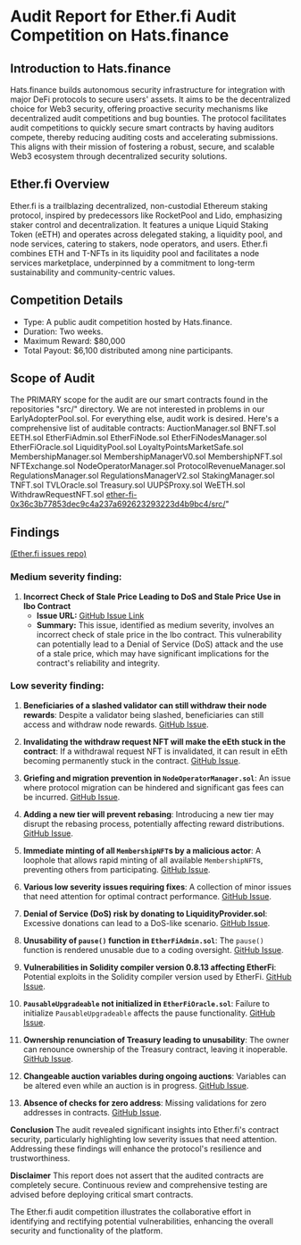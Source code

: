 # **Audit Report for Ether.fi Audit Competition on Hats.finance**

## **Introduction to Hats.finance**
Hats.finance builds autonomous security infrastructure for integration with major DeFi protocols to secure users' assets. It aims to be the decentralized choice for Web3 security, offering proactive security mechanisms like decentralized audit competitions and bug bounties. The protocol facilitates audit competitions to quickly secure smart contracts by having auditors compete, thereby reducing auditing costs and accelerating submissions. This aligns with their mission of fostering a robust, secure, and scalable Web3 ecosystem through decentralized security solutions​.

## **Ether.fi Overview**
Ether.fi is a trailblazing decentralized, non-custodial Ethereum staking protocol, inspired by predecessors like RocketPool and Lido, emphasizing staker control and decentralization. It features a unique Liquid Staking Token (eETH) and operates across delegated staking, a liquidity pool, and node services, catering to stakers, node operators, and users. Ether.fi combines ETH and T-NFTs in its liquidity pool and facilitates a node services marketplace, underpinned by a commitment to long-term sustainability and community-centric values.

## **Competition Details**
- Type: A public audit competition hosted by Hats.finance.
- Duration: Two weeks.
- Maximum Reward: $80,000
- Total Payout: $6,100 distributed among nine participants.

## **Scope of Audit**
The PRIMARY scope for the audit are our smart contracts found in the repositories "src/" directory. We are not interested in problems in our EarlyAdopterPool.sol. For everything else, audit work is desired. Here's a comprehensive list of auditable contracts:
AuctionManager.sol BNFT.sol EETH.sol EtherFiAdmin.sol EtherFiNode.sol EtherFiNodesManager.sol EtherFiOracle.sol LiquidityPool.sol LoyaltyPointsMarketSafe.sol MembershipManager.sol MembershipManagerV0.sol MembershipNFT.sol NFTExchange.sol NodeOperatorManager.sol ProtocolRevenueManager.sol RegulationsManager.sol RegulationsManagerV2.sol StakingManager.sol TNFT.sol TVLOracle.sol Treasury.sol UUPSProxy.sol WeETH.sol WithdrawRequestNFT.sol
[ether-fi-0x36c3b77853dec9c4a237a692623293223d4b9bc4/src/](https://github.com/hats-finance/ether-fi-0x36c3b77853dec9c4a237a692623293223d4b9bc4/tree/180c708dc7cb3214d68ea9726f1999f67c3551c9/src)" 

## **Findings**
[(Ether.fi issues repo)](https://github.com/hats-finance/ether-fi-0x36c3b77853dec9c4a237a692623293223d4b9bc4/issues)

### **Medium severity finding:**

1. **Incorrect Check of Stale Price Leading to DoS and Stale Price Use in Ibo Contract**
   - **Issue URL:** [GitHub Issue Link](https://github.com/hats-finance/ether-fi-0x36c3b77853dec9c4a237a692623293223d4b9bc4/issues/14)
   - **Summary:** This issue, identified as medium severity, involves an incorrect check of stale price in the Ibo contract. This vulnerability can potentially lead to a Denial of Service (DoS) attack and the use of a stale price, which may have significant implications for the contract's reliability and integrity.

### **Low severity finding:**

1. **Beneficiaries of a slashed validator can still withdraw their node rewards**: Despite a validator being slashed, beneficiaries can still access and withdraw node rewards. [GitHub Issue](https://github.com/hats-finance/ether-fi-0x36c3b77853dec9c4a237a692623293223d4b9bc4/issues/53).

2. **Invalidating the withdraw request NFT will make the eEth stuck in the contract**: If a withdrawal request NFT is invalidated, it can result in eEth becoming permanently stuck in the contract. [GitHub Issue](https://github.com/hats-finance/ether-fi-0x36c3b77853dec9c4a237a692623293223d4b9bc4/issues/49).

3. **Griefing and migration prevention in `NodeOperatorManager.sol`**: An issue where protocol migration can be hindered and significant gas fees can be incurred. [GitHub Issue](https://github.com/hats-finance/ether-fi-0x36c3b77853dec9c4a237a692623293223d4b9bc4/issues/42).

4. **Adding a new tier will prevent rebasing**: Introducing a new tier may disrupt the rebasing process, potentially affecting reward distributions. [GitHub Issue](https://github.com/hats-finance/ether-fi-0x36c3b77853dec9c4a237a692623293223d4b9bc4/issues/40).

5. **Immediate minting of all `MembershipNFT`s by a malicious actor**: A loophole that allows rapid minting of all available `MembershipNFT`s, preventing others from participating. [GitHub Issue](https://github.com/hats-finance/ether-fi-0x36c3b77853dec9c4a237a692623293223d4b9bc4/issues/39).

6. **Various low severity issues requiring fixes**: A collection of minor issues that need attention for optimal contract performance. [GitHub Issue](https://github.com/hats-finance/ether-fi-0x36c3b77853dec9c4a237a692623293223d4b9bc4/issues/38).

7. **Denial of Service (DoS) risk by donating to LiquidityProvider.sol**: Excessive donations can lead to a DoS-like scenario. [GitHub Issue](https://github.com/hats-finance/ether-fi-0x36c3b77853dec9c4a237a692623293223d4b9bc4/issues/35).

8. **Unusability of `pause()` function in `EtherFiAdmin.sol`**: The `pause()` function is rendered unusable due to a coding oversight. [GitHub Issue](https://github.com/hats-finance/ether-fi-0x36c3b77853dec9c4a237a692623293223d4b9bc4/issues/31).

9. **Vulnerabilities in Solidity compiler version 0.8.13 affecting EtherFi**: Potential exploits in the Solidity compiler version used by EtherFi. [GitHub Issue](https://github.com/hats-finance/ether-fi-0x36c3b77853dec9c4a237a692623293223d4b9bc4/issues/26).

10. **`PausableUpgradeable` not initialized in `EtherFiOracle.sol`**: Failure to initialize `PausableUpgradeable` affects the pause functionality. [GitHub Issue](https://github.com/hats-finance/ether-fi-0x36c3b77853dec9c4a237a692623293223d4b9bc4/issues/25).

11. **Ownership renunciation of Treasury leading to unusability**: The owner can renounce ownership of the Treasury contract, leaving it inoperable. [GitHub Issue](https://github.com/hats-finance/ether-fi-0x36c3b77853dec9c4a237a692623293223d4b9bc4/issues/20).

12. **Changeable auction variables during ongoing auctions**: Variables can be altered even while an auction is in progress. [GitHub Issue](https://github.com/hats-finance/ether-fi-0x36c3b77853dec9c4a237a692623293223d4b9bc4/issues/13).

13. **Absence of checks for zero address**: Missing validations for zero addresses in contracts. [GitHub Issue](https://github.com/hats-finance/ether-fi-0x36c3b77853dec9c4a237a692623293223d4b9bc4/issues/5).


**Conclusion**
The audit revealed significant insights into Ether.fi's contract security, particularly highlighting low severity issues that need attention. Addressing these findings will enhance the protocol's resilience and trustworthiness.

**Disclaimer**
This report does not assert that the audited contracts are completely secure. Continuous review and comprehensive testing are advised before deploying critical smart contracts.

The Ether.fi audit competition illustrates the collaborative effort in identifying and rectifying potential vulnerabilities, enhancing the overall security and functionality of the platform.
